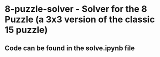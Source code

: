 # 8-puzzle-solver - Solver for the 8 Puzzle (a 3x3 version of the classic 15 puzzle)

## Code can be found in the solve.ipynb file

